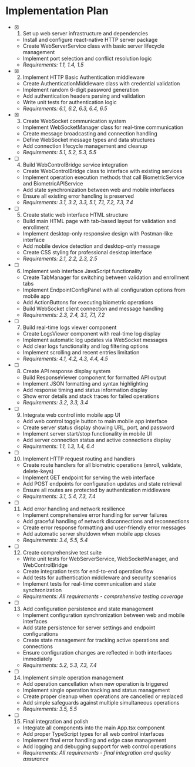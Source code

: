 # Implementation Plan

- [x] 1. Set up web server infrastructure and dependencies

  - Install and configure react-native HTTP server package
  - Create WebServerService class with basic server lifecycle management
  - Implement port selection and conflict resolution logic
  - _Requirements: 1.1, 1.4, 1.5_

- [x] 2. Implement HTTP Basic Authentication middleware

  - Create AuthenticationMiddleware class with credential validation
  - Implement random 6-digit password generation
  - Add authentication headers parsing and validation
  - Write unit tests for authentication logic
  - _Requirements: 6.1, 6.2, 6.3, 6.4, 6.5_

- [x] 3. Create WebSocket communication system

  - Implement WebSocketManager class for real-time communication
  - Create message broadcasting and connection handling
  - Define WebSocket message types and data structures
  - Add connection lifecycle management and cleanup
  - _Requirements: 5.1, 5.2, 5.3, 5.5_

- [ ] 4. Build WebControlBridge service integration

  - Create WebControlBridge class to interface with existing services
  - Implement operation execution methods that call BiometricService and BiometricAPIService
  - Add state synchronization between web and mobile interfaces
  - Ensure all existing error handling is preserved
  - _Requirements: 3.1, 3.2, 3.3, 5.1, 7.1, 7.2, 7.3, 7.4_

- [ ] 5. Create static web interface HTML structure

  - Build main HTML page with tab-based layout for validation and enrollment
  - Implement desktop-only responsive design with Postman-like interface
  - Add mobile device detection and desktop-only message
  - Create CSS styling for professional desktop interface
  - _Requirements: 2.1, 2.2, 2.3, 2.5_

- [ ] 6. Implement web interface JavaScript functionality

  - Create TabManager for switching between validation and enrollment tabs
  - Implement EndpointConfigPanel with all configuration options from mobile app
  - Add ActionButtons for executing biometric operations
  - Build WebSocket client connection and message handling
  - _Requirements: 2.3, 2.4, 3.1, 7.1, 7.2_

- [ ] 7. Build real-time logs viewer component

  - Create LogsViewer component with real-time log display
  - Implement automatic log updates via WebSocket messages
  - Add clear logs functionality and log filtering options
  - Implement scrolling and recent entries limitation
  - _Requirements: 4.1, 4.2, 4.3, 4.4, 4.5_

- [ ] 8. Create API response display system

  - Build ResponseViewer component for formatted API output
  - Implement JSON formatting and syntax highlighting
  - Add response timing and status information display
  - Show error details and stack traces for failed operations
  - _Requirements: 3.2, 3.3, 3.4_

- [ ] 9. Integrate web control into mobile app UI

  - Add web control toggle button to main mobile app interface
  - Create server status display showing URL, port, and password
  - Implement server start/stop functionality in mobile UI
  - Add server connection status and active connections display
  - _Requirements: 1.1, 1.3, 1.4, 6.4_

- [ ] 10. Implement HTTP request routing and handlers

  - Create route handlers for all biometric operations (enroll, validate, delete-keys)
  - Implement GET endpoint for serving the web interface
  - Add POST endpoints for configuration updates and state retrieval
  - Ensure all routes are protected by authentication middleware
  - _Requirements: 3.1, 5.4, 7.3, 7.4_

- [ ] 11. Add error handling and network resilience

  - Implement comprehensive error handling for server failures
  - Add graceful handling of network disconnections and reconnections
  - Create error response formatting and user-friendly error messages
  - Add automatic server shutdown when mobile app closes
  - _Requirements: 3.4, 5.5, 5.4_

- [ ] 12. Create comprehensive test suite

  - Write unit tests for WebServerService, WebSocketManager, and WebControlBridge
  - Create integration tests for end-to-end operation flow
  - Add tests for authentication middleware and security scenarios
  - Implement tests for real-time communication and state synchronization
  - _Requirements: All requirements - comprehensive testing coverage_

- [ ] 13. Add configuration persistence and state management

  - Implement configuration synchronization between web and mobile interfaces
  - Add state persistence for server settings and endpoint configurations
  - Create state management for tracking active operations and connections
  - Ensure configuration changes are reflected in both interfaces immediately
  - _Requirements: 5.2, 5.3, 7.3, 7.4_

- [ ] 14. Implement simple operation management

  - Add operation cancellation when new operation is triggered
  - Implement single operation tracking and status management
  - Create proper cleanup when operations are cancelled or replaced
  - Add simple safeguards against multiple simultaneous operations
  - _Requirements: 3.5, 5.5_

- [ ] 15. Final integration and polish
  - Integrate all components into the main App.tsx component
  - Add proper TypeScript types for all web control interfaces
  - Implement final error handling and edge case management
  - Add logging and debugging support for web control operations
  - _Requirements: All requirements - final integration and quality assurance_
